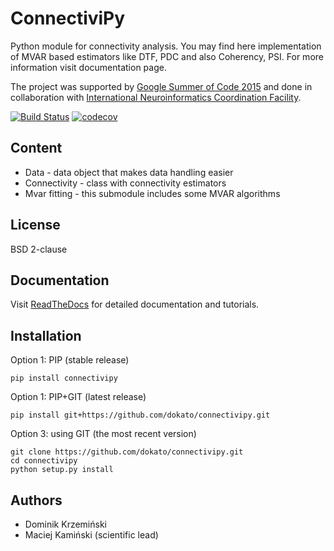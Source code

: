 ConnectiviPy
=========================
Python module for connectivity analysis. You may find here implementation
of MVAR based estimators like DTF, PDC and also Coherency, PSI. For more
information visit documentation page.

The project was supported by [Google Summer of Code 2015](http://www.google-melange.com/gsoc/project/details/google/gsoc2015/dokato/5649050225344512)
and done in collaboration with [International Neuroinformatics Coordination Facility](http://incf.org/).

[![Build Status](https://app.travis-ci.com/dokato/connectivipy.svg?branch=master)](https://app.travis-ci.com/github/dokato/connectivipy)
[![codecov](https://codecov.io/gh/dokato/connectivipy/branch/master/graph/badge.svg)](https://codecov.io/gh/dokato/connectivipy)


## Content

* Data - data object that makes data handling easier
* Connectivity - class with connectivity estimators
* Mvar fitting - this submodule includes some MVAR algorithms

## License
BSD 2-clause

## Documentation

Visit [ReadTheDocs](http://connectivipy.readthedocs.org/) for detailed
documentation and tutorials.

## Installation

Option 1: PIP (stable release)

```
pip install connectivipy
```

Option 1: PIP+GIT (latest release)

```
pip install git+https://github.com/dokato/connectivipy.git
```


Option 3: using GIT (the most recent version)

```
git clone https://github.com/dokato/connectivipy.git
cd connectivipy
python setup.py install
```

## Authors
* Dominik Krzemiński
* Maciej Kamiński (scientific lead)
